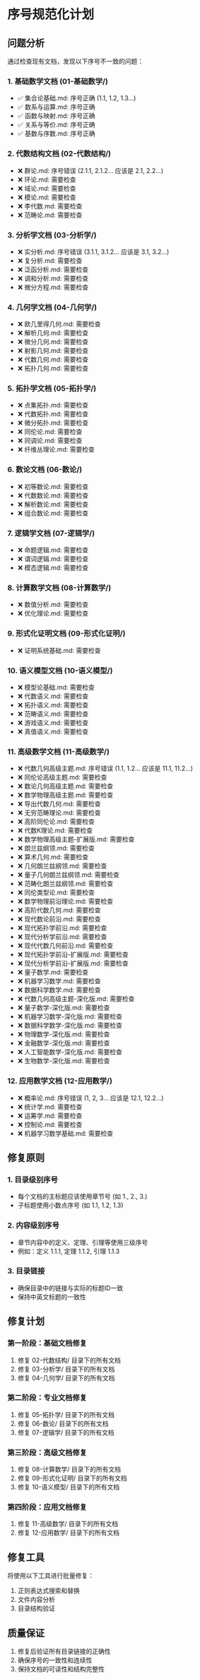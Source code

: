 # 序号规范化计划

## 问题分析

通过检查现有文档，发现以下序号不一致的问题：

### 1. 基础数学文档 (01-基础数学/)

- ✅ 集合论基础.md: 序号正确 (1.1, 1.2, 1.3...)
- ✅ 数系与运算.md: 序号正确
- ✅ 函数与映射.md: 序号正确
- ✅ 关系与等价.md: 序号正确
- ✅ 基数与序数.md: 序号正确

### 2. 代数结构文档 (02-代数结构/)

- ❌ 群论.md: 序号错误 (2.1.1, 2.1.2... 应该是 2.1, 2.2...)
- ❌ 环论.md: 需要检查
- ❌ 域论.md: 需要检查
- ❌ 模论.md: 需要检查
- ❌ 李代数.md: 需要检查
- ❌ 范畴论.md: 需要检查

### 3. 分析学文档 (03-分析学/)

- ❌ 实分析.md: 序号错误 (3.1.1, 3.1.2... 应该是 3.1, 3.2...)
- ❌ 复分析.md: 需要检查
- ❌ 泛函分析.md: 需要检查
- ❌ 调和分析.md: 需要检查
- ❌ 微分方程.md: 需要检查

### 4. 几何学文档 (04-几何学/)

- ❌ 欧几里得几何.md: 需要检查
- ❌ 解析几何.md: 需要检查
- ❌ 微分几何.md: 需要检查
- ❌ 射影几何.md: 需要检查
- ❌ 代数几何.md: 需要检查
- ❌ 拓扑几何.md: 需要检查

### 5. 拓扑学文档 (05-拓扑学/)

- ❌ 点集拓扑.md: 需要检查
- ❌ 代数拓扑.md: 需要检查
- ❌ 微分拓扑.md: 需要检查
- ❌ 同伦论.md: 需要检查
- ❌ 同调论.md: 需要检查
- ❌ 纤维丛理论.md: 需要检查

### 6. 数论文档 (06-数论/)

- ❌ 初等数论.md: 需要检查
- ❌ 代数数论.md: 需要检查
- ❌ 解析数论.md: 需要检查
- ❌ 组合数论.md: 需要检查

### 7. 逻辑学文档 (07-逻辑学/)

- ❌ 命题逻辑.md: 需要检查
- ❌ 谓词逻辑.md: 需要检查
- ❌ 模态逻辑.md: 需要检查

### 8. 计算数学文档 (08-计算数学/)

- ❌ 数值分析.md: 需要检查
- ❌ 优化理论.md: 需要检查

### 9. 形式化证明文档 (09-形式化证明/)

- ❌ 证明系统基础.md: 需要检查

### 10. 语义模型文档 (10-语义模型/)

- ❌ 模型论基础.md: 需要检查
- ❌ 代数语义.md: 需要检查
- ❌ 拓扑语义.md: 需要检查
- ❌ 范畴语义.md: 需要检查
- ❌ 游戏语义.md: 需要检查
- ❌ 真值语义.md: 需要检查

### 11. 高级数学文档 (11-高级数学/)

- ❌ 代数几何高级主题.md: 序号错误 (1.1, 1.2... 应该是 11.1, 11.2...)
- ❌ 同伦论高级主题.md: 需要检查
- ❌ 数论几何高级主题.md: 需要检查
- ❌ 数学物理高级主题.md: 需要检查
- ❌ 导出代数几何.md: 需要检查
- ❌ 无穷范畴理论.md: 需要检查
- ❌ 高阶同伦论.md: 需要检查
- ❌ 代数K理论.md: 需要检查
- ❌ 数学物理高级主题-扩展版.md: 需要检查
- ❌ 朗兰兹纲领.md: 需要检查
- ❌ 算术几何.md: 需要检查
- ❌ 几何朗兰兹纲领.md: 需要检查
- ❌ 量子几何朗兰兹纲领.md: 需要检查
- ❌ 范畴化朗兰兹纲领.md: 需要检查
- ❌ 同伦类型论.md: 需要检查
- ❌ 数学物理前沿理论.md: 需要检查
- ❌ 高阶代数几何.md: 需要检查
- ❌ 现代数论前沿.md: 需要检查
- ❌ 现代拓扑学前沿.md: 需要检查
- ❌ 现代分析学前沿.md: 需要检查
- ❌ 现代代数几何前沿.md: 需要检查
- ❌ 现代拓扑学前沿-扩展版.md: 需要检查
- ❌ 现代分析学前沿-扩展版.md: 需要检查
- ❌ 量子数学.md: 需要检查
- ❌ 机器学习数学.md: 需要检查
- ❌ 数据科学数学.md: 需要检查
- ❌ 代数几何高级主题-深化版.md: 需要检查
- ❌ 量子数学-深化版.md: 需要检查
- ❌ 机器学习数学-深化版.md: 需要检查
- ❌ 数据科学数学-深化版.md: 需要检查
- ❌ 物理数学-深化版.md: 需要检查
- ❌ 金融数学-深化版.md: 需要检查
- ❌ 人工智能数学-深化版.md: 需要检查
- ❌ 生物数学-深化版.md: 需要检查

### 12. 应用数学文档 (12-应用数学/)

- ❌ 概率论.md: 序号错误 (1, 2, 3... 应该是 12.1, 12.2...)
- ❌ 统计学.md: 需要检查
- ❌ 运筹学.md: 需要检查
- ❌ 控制论.md: 需要检查
- ❌ 机器学习数学基础.md: 需要检查

## 修复原则

### 1. 目录级别序号

- 每个文档的主标题应该使用章节号 (如 1., 2., 3.)
- 子标题使用小数点序号 (如 1.1, 1.2, 1.3)

### 2. 内容级别序号

- 章节内容中的定义、定理、引理等使用三级序号
- 例如：定义 1.1.1, 定理 1.1.2, 引理 1.1.3

### 3. 目录链接

- 确保目录中的链接与实际的标题ID一致
- 保持中英文标题的一致性

## 修复计划

### 第一阶段：基础文档修复

1. 修复 02-代数结构/ 目录下的所有文档
2. 修复 03-分析学/ 目录下的所有文档
3. 修复 04-几何学/ 目录下的所有文档

### 第二阶段：专业文档修复

1. 修复 05-拓扑学/ 目录下的所有文档
2. 修复 06-数论/ 目录下的所有文档
3. 修复 07-逻辑学/ 目录下的所有文档

### 第三阶段：高级文档修复

1. 修复 08-计算数学/ 目录下的所有文档
2. 修复 09-形式化证明/ 目录下的所有文档
3. 修复 10-语义模型/ 目录下的所有文档

### 第四阶段：应用文档修复

1. 修复 11-高级数学/ 目录下的所有文档
2. 修复 12-应用数学/ 目录下的所有文档

## 修复工具

将使用以下工具进行批量修复：

1. 正则表达式搜索和替换
2. 文件内容分析
3. 目录结构验证

## 质量保证

1. 修复后验证所有目录链接的正确性
2. 确保序号的一致性和连续性
3. 保持文档的可读性和结构完整性
